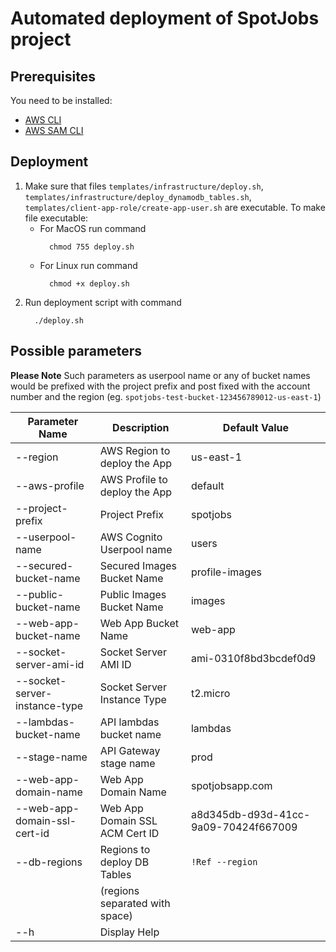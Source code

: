 # Automated deployment of SpotJobs project

## Prerequisites

You need to be installed:

- [AWS CLI](https://aws.amazon.com/cli/)
- [AWS SAM CLI](https://docs.aws.amazon.com/serverless-application-model/latest/developerguide/serverless-sam-cli-install.htm)

## Deployment

1. Make sure that files `templates/infrastructure/deploy.sh`, `templates/infrastructure/deploy_dynamodb_tables.sh`, `templates/client-app-role/create-app-user.sh` are executable.
  To make file executable:
   - For MacOS run command
     ```
       chmod 755 deploy.sh
     ```
   - For Linux run command
     ```
       chmod +x deploy.sh
     ```
2. Run deployment script with command
   ```
     ./deploy.sh
   ```

## Possible parameters

**Please Note**
Such parameters as userpool name or any of bucket names would be prefixed with the project prefix and post fixed with the account number and the region (eg. `spotjobs-test-bucket-123456789012-us-east-1`)

| Parameter Name                | Description                    | Default Value                        |
| ----------------------------- | ------------------------------ | ------------------------------------ |
| --region                      | AWS Region to deploy the App   | us-east-1                            |
| --aws-profile                 | AWS Profile to deploy the App  | default                              |
| --project-prefix              | Project Prefix                 | spotjobs                             |
| --userpool-name               | AWS Cognito Userpool name      | users                                |
| --secured-bucket-name         | Secured Images Bucket Name     | profile-images                       |
| --public-bucket-name          | Public Images Bucket Name      | images                               |
| --web-app-bucket-name         | Web App Bucket Name            | web-app                              |
| --socket-server-ami-id        | Socket Server AMI ID           | ami-0310f8bd3bcdef0d9                |
| --socket-server-instance-type | Socket Server Instance Type    | t2.micro                             |
| --lambdas-bucket-name         | API lambdas bucket name        | lambdas                              |
| --stage-name                  | API Gateway stage name         | prod                                 |
| --web-app-domain-name         | Web App Domain Name            | spotjobsapp.com                      |
| --web-app-domain-ssl-cert-id  | Web App Domain SSL ACM Cert ID | a8d345db-d93d-41cc-9a09-70424f667009 |
| --db-regions                  | Regions to deploy DB Tables    | `!Ref --region`                      |
|                               | (regions separated with space) |                                      |
| --h                           | Display Help                   |                                      |
